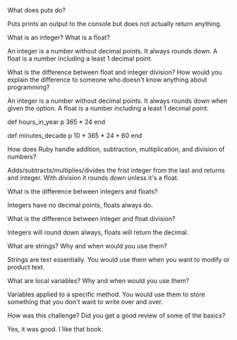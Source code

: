 What does puts do?

Puts prints an output to the console but does not actually return anything.

What is an integer? What is a float?

An integer is a number without decimal points. It always rounds down. A float is a number including a least 1 decimal point.

What is the difference between float and integer division? How would you explain the difference to someone who doesn't know anything about programming?

An integer is a number without decimal points. It always rounds down when given the option. A float is a number including a least 1 decimal point.


def hours_in_year
  p 365 * 24
end

def minutes_decade
  p 10 * 365 * 24 * 60
end


How does Ruby handle addition, subtraction, multiplication, and division of numbers?

Adds/subtracts/multiplies/divides the frist integer from the last and returns and integer. With division it rounds down unless it's a float.

What is the difference between integers and floats?

Integers have no decimal points, floats always do.

What is the difference between integer and float division?

Integers will round down always, floats will return the decimal.

What are strings? Why and when would you use them?

Strings are text essentially. You would use them when you want to modify or product text.

What are local variables? Why and when would you use them?

Variables applied to a specific method. You would use them to store something that you don't want to write over and over.

How was this challenge? Did you get a good review of some of the basics?

Yes, it was good. I like that book.